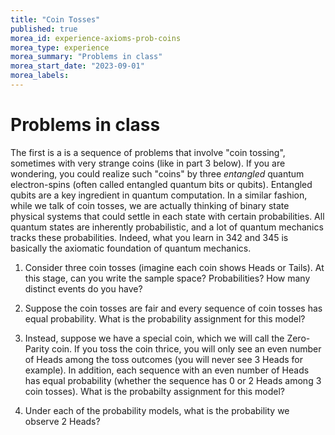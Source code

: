 ```yaml
---
title: "Coin Tosses"
published: true
morea_id: experience-axioms-prob-coins
morea_type: experience
morea_summary: "Problems in class"
morea_start_date: "2023-09-01"
morea_labels:
---
```


# Problems in class

The first is a is a sequence of problems that involve "coin tossing",
sometimes with very strange coins (like in part 3 below). If you are
wondering, you could realize such "coins" by three _entangled_ quantum
electron-spins (often called entangled quantum bits or qubits).
Entangled qubits are a key ingredient in quantum computation. In a
similar fashion, while we talk of coin tosses, we are actually
thinking of binary state physical systems that could settle in each
state with certain probabilities. All quantum states are inherently
probabilistic, and a lot of quantum mechanics tracks these
probabilities. Indeed, what you learn in 342 and 345 is basically the
axiomatic foundation of quantum mechanics.


1. Consider three coin tosses (imagine each coin shows Heads or
	   Tails). At this stage, can you write the sample space?
	   Probabilities? How many distinct events do you have?

2. Suppose the coin tosses are fair and every sequence of coin
       tosses has equal probability. What is the probability
       assignment for this model? 

3. Instead, suppose we have a special coin, which we will call the
	   Zero-Parity coin. If you toss the coin thrice, you will only
	   see an even number of Heads among the toss outcomes (you will
	   never see 3 Heads for example). In addition, each sequence with
	   an even number of Heads has equal probability (whether the
	   sequence has 0 or 2 Heads among 3 coin tosses). What is the
	   probabilty assignment for this model?

4. Under each of the probability models, what is the probability
       we observe 2 Heads?

	 
	   
